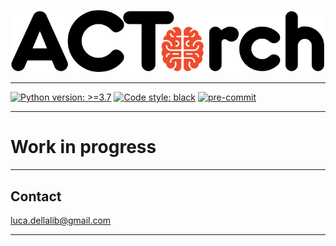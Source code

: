 ![logo](docs/_static/images/actorch-logo.png)

---------------------------------------------------------------------------------------------------------

[![Python version: >=3.7](https://img.shields.io/badge/python-%3E=3.7-blue)](https://www.python.org/downloads/)
[![Code style: black](https://img.shields.io/badge/code%20style-black-000000.svg)](https://github.com/psf/black)
[![pre-commit](https://img.shields.io/badge/pre--commit-enabled-brightgreen?logo=pre-commit&logoColor=white)](https://github.com/pre-commit/pre-commit)

---------------------------------------------------------------------------------------------------------

# Work in progress

---------------------------------------------------------------------------------------------------------

## Contact

luca.dellalib@gmail.com

---------------------------------------------------------------------------------------------------------

